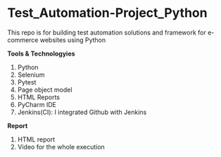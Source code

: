 # Test_Automation-Project_Python
This repo is for building test automation solutions and framework for e-commerce websites using Python

**Tools & Technologyies**
1. Python
2. Selenium
3. Pytest
4. Page object model
5. HTML Reports
6. PyCharm IDE
7. Jenkins(CI): I integrated Github with Jenkins


**Report**
1. HTML report
2. Video for the whole execution
